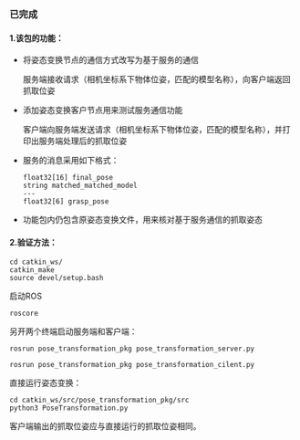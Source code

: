 ### 已完成

#### 1.该包的功能：

+ 将姿态变换节点的通信方式改写为基于服务的通信

  服务端接收请求（相机坐标系下物体位姿，匹配的模型名称），向客户端返回抓取位姿

+ 添加姿态变换客户节点用来测试服务通信功能

  客户端向服务端发送请求（相机坐标系下物体位姿，匹配的模型名称），并打印出服务端处理后的抓取位姿

+ 服务的消息采用如下格式：

  ```
  float32[16] final_pose
  string matched_matched_model
  ---
  float32[6] grasp_pose
  ```

+ 功能包内仍包含原姿态变换文件，用来核对基于服务通信的抓取姿态

#### 2.验证方法：
```
cd catkin_ws/
catkin_make
source devel/setup.bash 
```
启动ROS

```
roscore
```

另开两个终端启动服务端和客户端：

```
rosrun pose_transformation_pkg pose_transformation_server.py
```

```
rosrun pose_transformation_pkg pose_transformation_cilent.py
```

直接运行姿态变换：

```
cd catkin_ws/src/pose_transformation_pkg/src
python3 PoseTransformation.py
```

客户端输出的抓取位姿应与直接运行的抓取位姿相同。